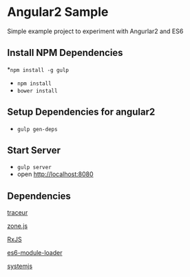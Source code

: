 # Angular2 Sample #

Simple example project to experiment with Angurlar2 and ES6

## Install NPM Dependencies ##
*`npm install -g gulp`
* `npm install`
* `bower install`

## Setup Dependencies for angular2 ##
* `gulp gen-deps`

## Start Server ##
* `gulp server`
* open [http://localhost:8080](http://localhost:8080)

## Dependencies ##

[traceur](https://github.com/google/traceur-compiler)

[zone.js](https://github.com/angular/zone.js)

[RxJS](https://github.com/Reactive-Extensions/RxJS)

[es6-module-loader](https://github.com/ModuleLoader/es6-module-loader)

[systemjs](https://github.com/systemjs/systemjs)